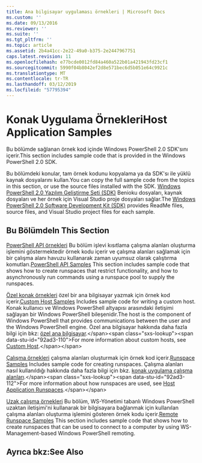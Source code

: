 ```yaml
---
title: Ana bilgisayar uygulaması örnekleri | Microsoft Docs
ms.custom: ''
ms.date: 09/13/2016
ms.reviewer: ''
ms.suite: ''
ms.tgt_pltfrm: ''
ms.topic: article
ms.assetid: 2b4a41cc-2e22-49a0-b375-2e2447967751
caps.latest.revision: 11
ms.openlocfilehash: e77bcde0012fd84a460a522b01a421943fd23cf1
ms.sourcegitcommit: 5990f04b8042ef2d8e571bec6d5b051e64c9921c
ms.translationtype: MT
ms.contentlocale: tr-TR
ms.lasthandoff: 03/12/2019
ms.locfileid: "57795394"
---
```

# <a name="host-application-samples"></a><span data-ttu-id="92ad3-102">Konak Uygulama Örnekleri</span><span class="sxs-lookup"><span data-stu-id="92ad3-102">Host Application Samples</span></span>

<span data-ttu-id="92ad3-103">Bu bölümde sağlanan örnek kod içinde Windows PowerShell 2.0 SDK'sını içerir.</span><span class="sxs-lookup"><span data-stu-id="92ad3-103">This section includes sample code that is provided in the Windows PowerShell 2.0 SDK.</span></span>

 <span data-ttu-id="92ad3-104">Bu bölümdeki konular, tam örnek kodunu kopyalama ya da SDK'sı ile yüklü kaynak dosyalarını kullan.</span><span class="sxs-lookup"><span data-stu-id="92ad3-104">You can copy the full sample code from the topics in this section, or use the source files installed with the SDK.</span></span> <span data-ttu-id="92ad3-105">[Windows PowerShell 2.0 Yazılım Geliştirme Seti (SDK)](https://www.microsoft.com/en-us/download/details.aspx?id=2560) Benioku dosyaları, kaynak dosyaları ve her örnek için Visual Studio proje dosyaları sağlar.</span><span class="sxs-lookup"><span data-stu-id="92ad3-105">The [Windows PowerShell 2.0 Software Development Kit (SDK)](https://www.microsoft.com/en-us/download/details.aspx?id=2560) provides ReadMe files, source files, and Visual Studio project files for each sample.</span></span>

## <a name="in-this-section"></a><span data-ttu-id="92ad3-106">Bu Bölümde</span><span class="sxs-lookup"><span data-stu-id="92ad3-106">In This Section</span></span>

 <span data-ttu-id="92ad3-107">[PowerShell API örnekleri](./windows-powershell-api-samples.md) Bu bölüm işlevi kısıtlama çalışma alanları oluşturma işlemini göstermektedir örnek kodu içerir ve çalışma alanları sağlamak için bir çalışma alanı havuzu kullanarak zaman uyumsuz olarak çalıştırma komutları.</span><span class="sxs-lookup"><span data-stu-id="92ad3-107">[PowerShell API Samples](./windows-powershell-api-samples.md) This section includes sample code that shows how to create runspaces that restrict functionality, and how to asynchronously run commands using a runspace pool to supply the runspaces.</span></span>

 <span data-ttu-id="92ad3-108">[Özel konak örnekleri](./custom-host-samples.md) özel bir ana bilgisayar yazmak için örnek kod içerir.</span><span class="sxs-lookup"><span data-stu-id="92ad3-108">[Custom Host Samples](./custom-host-samples.md) Includes sample code for writing a custom host.</span></span> <span data-ttu-id="92ad3-109">Konak kullanıcı ve Windows PowerShell altyapısı arasındaki iletişimi sağlayan bir Windows PowerShell bileşenidir.</span><span class="sxs-lookup"><span data-stu-id="92ad3-109">The host is the component of Windows PowerShell that provides communications between the user and the Windows PowerShell engine.</span></span> <span data-ttu-id="92ad3-110">Özel ana bilgisayar hakkında daha fazla bilgi için bkz: [özel ana bilgisayar](https://msdn.microsoft.com/en-us/library/ee706563(v=vs.85).aspx).</span><span class="sxs-lookup"><span data-stu-id="92ad3-110">For more information about custom hosts, see [Custom Host](https://msdn.microsoft.com/en-us/library/ee706563(v=vs.85).aspx).</span></span>

 <span data-ttu-id="92ad3-111">[Çalışma örnekleri](./runspace-samples.md) çalışma alanları oluşturmak için örnek kod içerir.</span><span class="sxs-lookup"><span data-stu-id="92ad3-111">[Runspace Samples](./runspace-samples.md) Includes sample code for creating runspaces.</span></span> <span data-ttu-id="92ad3-112">Çalışma alanları nasıl kullanıldığı hakkında daha fazla bilgi için bkz. [konak uygulama çalışma alanları](https://msdn.microsoft.com/en-us/library/ee706563(v=vs.85).aspx).</span><span class="sxs-lookup"><span data-stu-id="92ad3-112">For more information about how runspaces are used, see [Host Application Runspaces](https://msdn.microsoft.com/en-us/library/ee706563(v=vs.85).aspx).</span></span>

 <span data-ttu-id="92ad3-113">[Uzak çalışma örnekleri](./remote-runspace-samples.md) Bu bölüm, WS-Yönetimi tabanlı Windows PowerShell uzaktan iletişimi'ni kullanarak bir bilgisayara bağlanmak için kullanılan çalışma alanları oluşturma işlemini gösteren örnek kodu içerir.</span><span class="sxs-lookup"><span data-stu-id="92ad3-113">[Remote Runspace Samples](./remote-runspace-samples.md) This section includes sample code that shows how to create runspaces that can be used to connect to a computer by using WS-Management-based Windows PowerShell remoting.</span></span>

## <a name="see-also"></a><span data-ttu-id="92ad3-114">Ayrıca bkz:</span><span class="sxs-lookup"><span data-stu-id="92ad3-114">See Also</span></span>
